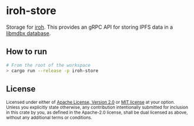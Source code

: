 # iroh-store

Storage for [iroh](https://github.com/n0-computer/iroh). This provides an gRPC
API for storing IPFS data in a [libmdbx database](https://libmdbx.dqdkfa.ru/).

## How to run

```sh
# From the root of the workspace
> cargo run --release -p iroh-store
```

## License

<sup>
Licensed under either of <a href="LICENSE-APACHE">Apache License, Version
2.0</a> or <a href="LICENSE-MIT">MIT license</a> at your option.
</sup>

<br/>

<sub>
Unless you explicitly state otherwise, any contribution intentionally submitted
for inclusion in this crate by you, as defined in the Apache-2.0 license, shall
be dual licensed as above, without any additional terms or conditions.
</sub>

